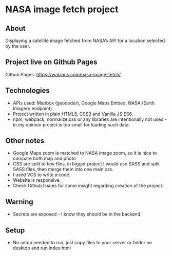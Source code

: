 # NASA image fetch project 

## About
Displaying a satellite image fetched from NASA’s API for a location selected by the user.

## Project live on Github Pages
Github Pages: https://walanus.com/nasa-image-fetch/

## Technologies
* APIs used: Mapbox (geocoder), Google Maps Embed, NASA (Earth Imagery endpoint)
* Project written in plain HTML5, CSS3 and Vanilla JS ES6.
* npm, webpack, normalize.css or any libraries are intentionally not used - in my opinion project is too small for loading such data.

## Other notes
* Google Maps zoom is matched to NASA image zoom, so it is nice to compare both map and photo
* CSS are split to few files, in bigger project I would use SASS and split SASS files, then merge them into one main.css.
* I used VCS to write a code.
* Website is responsive.
* Check Github Issues for some insight regarding creation of the project.

## Warning
* Secrets are exposed - I know they should be in the backend.

## Setup
* No setup needed to run, just copy files to your server or folder on desktop and run index.html